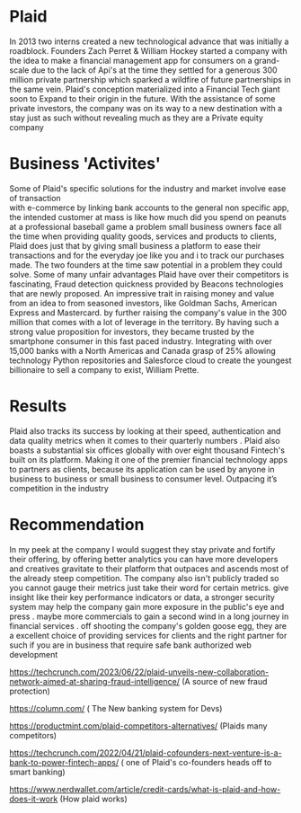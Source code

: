 #  Plaid

In 2013 two interns created a new technological advance that was initially a roadblock. 
Founders Zach Perret & William Hockey started a company with the idea to make a financial 
management app for consumers on a grand-scale
due to the lack of Api's at the time they settled for a generous 300 million private partnership which 
sparked a wildfire of future partnerships in the same vein.
Plaid's conception materialized into a Financial Tech giant soon to Expand to their origin in the
future. With the assistance of some private investors, the company was on its way to a new destination with a stay just as such without 
revealing much as they are a Private equity company 

# Business 'Activites'
Some of Plaid's specific solutions for the industry and market involve ease of transaction  
with e-commerce by linking bank accounts to the general non specific app, the intended customer at mass is like how much did you spend on peanuts at a professional baseball game 
a problem small business owners face all the time when providing quality goods, services and products to clients, Plaid does just that by giving small business a platform to 
ease their transactions and for the everyday joe like you and i to track our purchases made.
The two founders at the time saw potential in a problem they could solve. Some of many
 unfair advantages Plaid have over their competitors is fascinating, Fraud detection quickness provided by Beacons
technologies that are newly proposed. An impressive trait in raising money and value from an idea to from seasoned investors, like Goldman Sachs, American Express and Mastercard. by further raising the company's value in the 300 million that comes with a lot of leverage in the territory. By having such a strong value proposition for investors, they became trusted by the smartphone consumer in this fast paced industry.
Integrating with over 15,000 banks with a North Americas and Canada grasp of 25%
allowing technology Python repositories and Salesforce cloud to create the youngest billionaire to sell a company to exist, William Prette.


# Results
Plaid also tracks its success by looking at their speed, authentication and data quality metrics
when it comes to their quarterly numbers . Plaid also boasts a substantial six offices globally with over eight thousand Fintech's built
on its platform. Making it one of the premier financial technology apps to partners as clients,
because its application can be used by anyone in business to business or small business to 
consumer level. Outpacing it’s competition in the industry 

# Recommendation
In my peek at the company I would suggest they stay private and fortify their offering, by offering better analytics you can have more developers and creatives gravitate to their platform that outpaces and ascends most of the already steep competition. The company also isn't publicly traded so you cannot gauge their metrics just take their word for certain metrics. give insight like their
 key performance indicators or data, a stronger security system may help the company gain more exposure in the public's eye and press . maybe more commercials to gain a second wind in a long journey in financial services .
 off shooting the company's golden goose egg, they are a excellent choice of providing services for 
clients and the right partner for such if you are in business that require safe bank authorized web development




https://techcrunch.com/2023/06/22/plaid-unveils-new-collaboration-network-aimed-at-sharing-fraud-intelligence/ (A source of new fraud protection)

https://column.com/ ( The New banking system for Devs)

https://productmint.com/plaid-competitors-alternatives/ (Plaids many competitors)

https://techcrunch.com/2022/04/21/plaid-cofounders-next-venture-is-a-bank-to-power-fintech-apps/ ( one of Plaid's co-founders heads off to smart banking)

https://www.nerdwallet.com/article/credit-cards/what-is-plaid-and-how-does-it-work (How plaid works)
